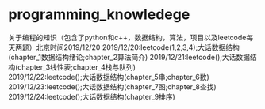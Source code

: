 # programming_knowledege
关于编程的知识（包含了python和c++，数据结构，算法，项目以及leetcode每天两题）北京时间2019/12/20
  2019/12/20:leetcode(1,2,3,4);大话数据结构(chapter_1数据结构绪论;chapter_2算法简介)
  2019/12/21:leetcode();大话数据结构(chapter_3线性表;chapter_4栈与队列)  
  2019/12/22:leetcode();大话数据结构(chapter_5串;chapter_6数)  
  2019/12/23:leetcode();大话数据结构(chapter_7图;chapter_8查找)  
  2019/12/24:leetcode();大话数据结构(chapter_9排序)  
